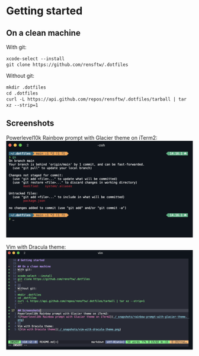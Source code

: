 # Getting started

## On a clean machine
With git:
```
xcode-select --install
git clone https://github.com/rensftw/.dotfiles
```
  
Without git:
```
mkdir .dotfiles
cd .dotfiles
curl -L https://api.github.com/repos/rensftw/.dotfiles/tarball | tar xz --strip=1
```

## Screenshots
Powerlevel10k Rainbow prompt with Glacier theme on iTerm2:
![Powerlevel10k Rainbow prompt with Glacier theme on iTerm2](./_snapshots/rainbow-prompt-with-glacier-theme.png)
  
Vim with Dracula theme:
![Vim with Dracula theme](./_snapshots/vim-with-dracula-theme.png)
